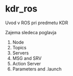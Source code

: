 # kdr_ros
Uvod v ROS pri predmetu KDR

Zajema sledeca poglavja
1) Node
2) Topics
3) Servers
4) MSG and SRV
5) Action Server
6) Parameters and .launch
